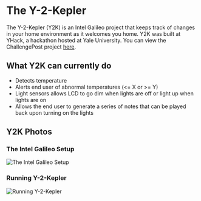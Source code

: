 # The Y-2-Kepler

The Y-2-Kepler (Y2K) is an Intel Galileo project that keeps track of changes in your home environment as it welcomes you home. Y2K was built at YHack, a hackathon hosted at Yale University. You can view the ChallengePost project [here](http://challengepost.com/software/the-y-2-kepler).

## What Y2K can currently do

- Detects temperature
- Alerts end user of abnormal temperatures (<= X or >= Y)
- Light sensors allows LCD to go dim when lights are off or light up when lights are on
- Allows the end user to generate a series of notes that can be played back upon turning on the lights

## Y2K Photos

### The Intel Galileo Setup
![The Intel Galileo Setup](https://s3.amazonaws.com/fvd-data/notes/166489/1433611390-DbCmZc/screen.png)

### Running Y-2-Kepler
![Running Y-2-Kepler](https://s3.amazonaws.com/fvd-data/notes/166489/1433611432-bi6BFA/screen.png)
